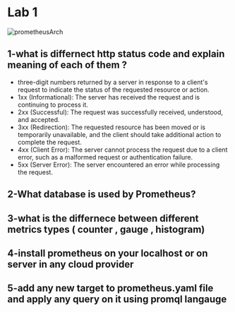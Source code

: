 # Lab 1
![prometheusArch](https://user-images.githubusercontent.com/28235504/229347919-ef4c5b9b-e6cf-4894-b9c2-fcd7d0ea68d0.png)

## 1-what is differnect http status code and explain meaning of each of them ?
 - three-digit numbers returned by a server in response to a client's request to indicate the status of the requested resource or action.
  - 1xx (Informational): The server has received the request and is continuing to process it.
  - 2xx (Successful): The request was successfully received, understood, and accepted.
  - 3xx (Redirection): The requested resource has been moved or is temporarily unavailable, and the client should take additional action to complete the request.
  - 4xx (Client Error): The server cannot process the request due to a client error, such as a malformed request or authentication failure.
  - 5xx (Server Error): The server encountered an error while processing the request.

## 2-What database is used by Prometheus?
 
##  3-what is the differnece between different metrics types ( counter , gauge , histogram)
 
## 4-install prometheus on your localhost or on server in any cloud provider 
 
## 5-add any new target to prometheus.yaml file and apply any query on it using promql langauge 
 
